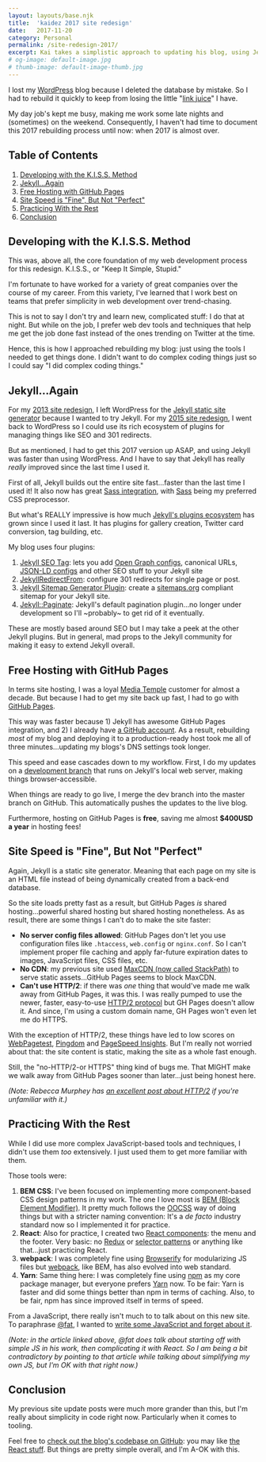 ```yaml
---
layout: layouts/base.njk
title:  'kaidez 2017 site redesign'
date:   2017-11-20
category: Personal
permalink: /site-redesign-2017/
excerpt: Kai takes a simplistic approach to updating his blog, using Jekyll, GitHub Pages, BEM CSS, a little bit of React, webpack and Yarn.
# og-image: default-image.jpg
# thumb-image: default-image-thumb.jpg
---
```

I lost my <a href="https://wordpress.org/">WordPress</a> blog because I deleted the database by mistake. So I had to rebuild it quickly to keep from losing the little "<a href="https://www.sitepoint.com/link-juice-improving-google-ranking-with-links/">link juice</a>" I have.

My day job's kept me busy, making me work some late nights and (sometimes) on the weekend. Consequently, I haven't had time to document this 2017 rebuilding process until now: when 2017 is almost over.

<h2>Table of Contents</h2>
<ol>
  <li class="post__list-item"><a href="#keep-it-simple">Developing with the K.I.S.S. Method</a></li>
  <li class="post__list-item"><a href="#jekyll-again">Jekyll...Again</a></li>
  <li class="post__list-item"><a href="#github-pages">Free Hosting with GitHub Pages</a></li>
  <li class="post__list-item"><a href="#site-speed">Site Speed is "Fine", But Not "Perfect"</a></li>
  <li class="post__list-item"><a href="#the-rest">Practicing With the Rest</a></li>
  <li class="post__list-item"><a href="#conclusion">Conclusion</a></li>
</ol>

<a name="keep-it-simple"></a>
<h2>Developing with the K.I.S.S. Method</h2>
This was, above all, the core foundation of my web development process for this redesign.  K.I.S.S., or "Keep It Simple, Stupid."

I'm fortunate to have worked for a variety of great companies over the course of my career. From this variety, I've learned that I work best on teams that prefer simplicity in web development over trend-chasing.

This is not to say I don't try and learn new, complicated stuff: I do that at night. But while on the job, I prefer web dev tools and techniques that help me get the job done fast instead of the ones trending on Twitter at the time.

Hence, this is how I approached rebuilding my blog: just using the tools I needed to get things done.  I didn't want to do complex coding things just so I could say "I did complex coding things."

<a name="jekyll-again"></a>
<h2>Jekyll...Again</h2>
 For my <a href="/site-redesign-2013/">2013 site redesign</a>, I left WordPress for the <a href="https://jekyllrb.com/">Jekyll static site generator</a> because I wanted to try Jekyll. For my <a href="/site-redesign-2015/">2015 site redesign</a>, I went back to WordPress so I could use its rich ecosystem of plugins for managing things like SEO and 301 redirects.

But as mentioned, I had to get this 2017 version up ASAP, and using Jekyll was faster than using WordPress. And I have to say that Jekyll has really <em>really</em> improved since the last time I used it.

First of all, Jekyll builds out the entire site fast...faster than the last time I used it! It also now has great <a href="https://jekyllrb.com/docs/assets/ ">Sass integration</a>, with <a href="http://sass-lang.com/">Sass</a> being my preferred CSS preprocessor.

But what's REALLY impressive is how much <a href="https://jekyllrb.com/docs/plugins/#available-plugins">Jekyll's plugins ecosystem</a> has grown since I used it last. It has plugins for gallery creation, Twitter card conversion, tag building, etc.

My blog uses four plugins:

<ol>
  <li class="post__list-item"><a href="https://github.com/jekyll/jekyll-seo-tag">Jekyll SEO Tag</a>: lets you add  <a href="http://ogp.me/">Open Graph configs</a>, canonical URLs, <a href="https://developers.google.com/search/docs/guides/intro-structured-data">JSON-LD configs</a> and other SEO stuff to your Jekyll site</li>
  <li class="post__list-item"><a href="https://github.com/jekyll/jekyll-redirect-from">JekyllRedirectFrom</a>: configure 301 redirects for single page or post.</li>
  <li class="post__list-item"><a href="https://github.com/jekyll/jekyll-sitemap">Jekyll Sitemap Generator Plugin</a>: create a <a href="https://www.sitemaps.org/">sitemaps.org</a> compliant sitemap for your Jekyll site.</li>
  <li class="post__list-item"><a href="https://github.com/jekyll/jekyll-paginate">Jekyll::Paginate</a>: Jekyll's default pagination plugin...no longer under development so I'll ~probably~ to get rid of it eventually.</li>
</ol>

These are mostly based around SEO but I may take a peek at the other Jekyll plugins.  But in general, mad props to the Jekyll community for making it easy to extend Jekyll overall.

<a name="github-pages"></a>
<h2>Free Hosting with GitHub Pages</h2>
In terms site hosting, I was a loyal <a href="https://mediatemple.net/">Media Temple</a> customer for almost a decade. But because I had to get my site back up fast, I had to go with <a href="https://pages.github.com/">GitHub Pages</a>.

This way was faster because 1) Jekyll has awesome GitHub Pages integration, and 2) I already have <a href="https://github.com/kaidez">a GitHub account</a>. As a result, rebuilding <em>most</em> of my blog and deploying it to a production-ready host took me all of three minutes...updating my blogs's DNS settings took longer.

This speed and ease cascades down to my workflow. First, I do my updates on a <a href="https://github.com/kaidez/kaidez.github.io/tree/dev-branch">development branch</a> that runs on Jekyll's local web server, making things browser-accessible.

When things are ready to go live, I merge the dev branch into the master branch on GitHub. This automatically pushes the updates to the live blog.

Furthermore, hosting on GitHub Pages is <strong>free</strong>, saving me almost <strong>$400USD a year</strong> in hosting fees!

<a name="site-speed"></a>
<h2>Site Speed is "Fine", But Not "Perfect"</h2>
Again, Jekyll is a static site generator. Meaning that each page on my site is an HTML file instead of being dynamically created from a back-end database.

So the site loads pretty fast as a result, but GitHub Pages <em>is</em> shared hosting...powerful shared hosting but shared hosting nonetheless. As as result, there are some things I can't do to make the site faster:

<ul>
  <li class="post__list-item"><strong>No server config files allowed</strong>: GitHub Pages don't let you use configuration files like <code>.htaccess</code>, <code>web.config</code> or <code>nginx.conf</code>. So I can't implement proper file caching and apply far-future expiration dates to images, JavaScript files, CSS files, etc.</li>
  <li class="post__list-item"><strong>No CDN</strong>: my previous site used <a href="https://www.maxcdn.com/">MaxCDN (now called StackPath)</a> to serve static assets...GitHub Pages seems to block MaxCDN.</li>
  <li class="post__list-item"><strong>Can't use HTTP/2</strong>: if there was <em>one</em> thing that would've made me walk away from GitHub Pages, it was this. I was really pumped to use the newer, faster, easy-to-use <a href="https://http2.github.io/">HTTP/2 protocol</a> but GH Pages doesn't allow it. And since, I'm using a custom domain name, GH Pages won't even let me do HTTPS.</li>
</ul>

With the exception of HTTP/2, these things have led to low scores on <a href="http://www.webpagetest.org/">WebPagetest</a>, <a href="https://tools.pingdom.com/">Pingdom</a> and <a href="https://developers.google.com/speed/pagespeed/insights/">PageSpeed Insights</a>. But I'm really not worried about that: the site content is static, making the site as a whole fast enough.

Still, the "no-HTTP/2-or HTTPS" thing kind of bugs me.  That MIGHT make we walk away from GitHub Pages sooner than later...just being honest here.

<em>(Note: Rebecca Murphey has <a href="https://rmurphey.com/blog/2015/11/25/building-for-http2">an excellent post about HTTP/2</a> if you're unfamiliar with it.)</em>

<a name="the-rest"></a>
<h2>Practicing With the Rest</h2>
While I did use more complex JavaScript-based tools and techniques, I didn't use them <em>too</em> extensively. I just used them to get more familiar with them.

Those tools were:
<ol>
  <li class="post__list-item"><strong>BEM CSS</strong>: I've been focused on implementing more component-based CSS design patterns in my work. The one I love most is <a href="http://getbem.com/">BEM (Block Element Modifier)</a>. It pretty much follows the <a href="https://github.com/stubbornella/oocss/wiki">OOCSS</a> way of doing things but with a stricter naming convention: It's a <em>de facto</em> industry standard now so I implemented it for practice.</li>
  <li class="post__list-item"><strong>React</strong>: Also for practice, I created two <a href="https://reactjs.org/">React components</a>: the menu and the footer. Very basic: no <a href="https://redux.js.org/">Redux</a> or <a href="https://gist.github.com/abhiaiyer91/aaf6e325cf7fc5fd5ebc70192a1fa170">selector patterns</a> or anything like that...just practicing React.</li>
  <li class="post__list-item"><strong>webpack</strong>: I was completely fine using <a href="http://browserify.org/">Browserify</a> for modularizing JS files but <a href="https://webpack.js.org/">webpack</a>, like BEM, has also evolved into web standard.</li>
  <li class="post__list-item"><strong>Yarn</strong>: Same thing here: I was completely fine using <a href="https://www.npmjs.com/">npm</a> as my core package manager, but everyone prefers <a href="https://yarnpkg.com/">Yarn</a> now. To be fair: Yarn is faster and did some things better than npm in terms of caching. Also, to be fair, npm has since improved itself in terms of speed.</li>
</ol>

From a JavaScript, there really isn't much to to talk about on this new site.  To paraphrase <a href="https://twitter.com/fat">@fat</a>, I wanted to <a href="https://medium.com/bumpers/isnt-our-code-just-the-best-f028a78f33a9">write some JavaScript and forget about it</a>.

<em>(Note: in the article linked above, @fat does talk about starting off with simple JS in his work, then complicating it with React. So I am being a bit contradictory by pointing to that article while talking about simplifying my own JS, but I'm OK with that right now.)</em>

<a name="conclusion"></a>
<h2>Conclusion</h2>
My previous site update posts were much more grander than this, but I'm really about simplicity in code right now. Particularly when it comes to tooling.

Feel free to <a href="https://github.com/kaidez/kaidez.github.io">check out the blog's codebase on GitHub</a>: you may like <a href="https://github.com/kaidez/kaidez.github.io/tree/master/js-build">the React stuff</a>. But things are pretty simple overall, and I'm A-OK with this.